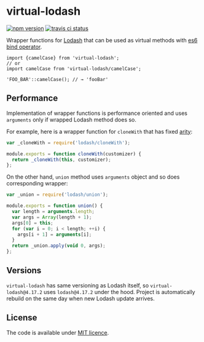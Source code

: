 # virtual-lodash

[![npm version](https://badge.fury.io/js/virtual-lodash.svg?maxAge=600)](https://www.npmjs.com/package/virtual-lodash)
[![travis ci status](https://travis-ci.org/smikhalevski/virtual-lodash.svg?maxAge=600)](https://travis-ci.org/smikhalevski/virtual-lodash)

Wrapper functions for [Lodash](https://lodash.com) that can be used as virtual methods with [es6 bind operator](https://github.com/tc39/proposal-bind-operator).

```es6
import {camelCase} from 'virtual-lodash';
// or
import camelCase from 'virtual-lodash/camelCase';

'FOO_BAR'::camelCase(); // → 'fooBar'
```

## Performance

Implementation of wrapper functions is performance oriented and uses `arguments` only if wrapped Lodash method does so.

For example, here is a wrapper function for `cloneWith` that has fixed [arity](https://en.wikipedia.org/wiki/Arity):
```js
var _cloneWith = require('lodash/cloneWith');

module.exports = function cloneWith(customizer) {
  return _cloneWith(this, customizer);
};
```

On the other hand, `union` method uses `arguments` object and so does corresponding wrapper:
```js
var _union = require('lodash/union');

module.exports = function union() {
  var length = arguments.length;
  var args = Array(length + 1);
  args[0] = this;
  for (var i = 0; i < length; ++i) {
    args[i + 1] = arguments[i];
  }
  return _union.apply(void 0, args);
};
```

## Versions

`virtual-lodash` has same versioning as Lodash itself, so `virtual-lodash@4.17.2` uses `lodash@4.17.2` under the hood. Project is automatically rebuild on the same day when new Lodash update arrives.

## License

The code is available under [MIT licence](LICENSE).
